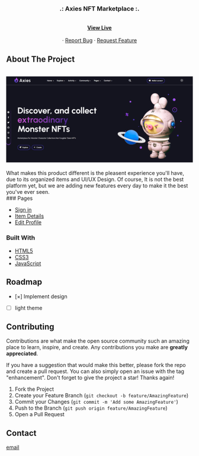 <div id="top"></div>

<!-- PROJECT LOGO -->
<br />
<div align="center">
  <h3 align="center">.: Axies NFT Marketplace :.</h3>

  <p align="center">
     <br />
    <a href="https://nastaranamani.github.io/Axies-LandingPage/" target="_blank"><strong>View Live</strong></a>
       <br />
       <br />
    ·
    <a href="https://github.com/NastaranAmani/Axies-LandingPage/issues">Report Bug</a>
    ·
    <a href="https://github.com/NastaranAmani/Axies-LandingPage/issues">Request Feature</a>
  </p>
</div>

<!-- ABOUT THE PROJECT -->

## About The Project
<br />
<div align="center">
    <img src="./img/Axies-Demo.png" alt="" width="700">
</div>
<br />
What makes this product different is the pleasent experience you'll have, due to its organized items and UI/UX Design.
Of course, It is not the best platform yet, but we are adding new features every day to make it the best you've ever seen.
<br />
### Pages

- [Sign in](https://nastaranamani.github.io/Axies-LandingPage/pages/signin.html)
- [Item Details](https://nastaranamani.github.io/Axies-LandingPage/pages/itemDetails.html)
- [Edit Profile](https://nastaranamani.github.io/Axies-LandingPage/pages/profile.html)


### Built With

- [HTML5](https://html.spec.whatwg.org/multipage/)
- [CSS3](https://www.w3.org/Style/CSS/Overview.en.html)
- [JavaScript](https://www.javascript.com/)

<!-- ROADMAP -->

## Roadmap

- [&#xD7;] Implement design
- [ ] light theme

<!-- CONTRIBUTING -->

## Contributing

Contributions are what make the open source community such an amazing place to learn, inspire, and create. Any contributions you make are **greatly appreciated**.

If you have a suggestion that would make this better, please fork the repo and create a pull request. You can also simply open an issue with the tag "enhancement".
Don't forget to give the project a star! Thanks again!

1. Fork the Project
2. Create your Feature Branch (`git checkout -b feature/AmazingFeature`)
3. Commit your Changes (`git commit -m 'Add some AmazingFeature'`)
4. Push to the Branch (`git push origin feature/AmazingFeature`)
5. Open a Pull Request

<!-- CONTACT -->

## Contact
[email](mailto:nastaran.a.amani@gmail.com)


<!-- MARKDOWN LINKS & IMAGES -->

[contributors-shield]: https://img.shields.io/github/contributors/othneildrew/Best-README-Template.svg?style=for-the-badge
[contributors-url]: https://github.com/othneildrew/Best-README-Template/graphs/contributors
[forks-shield]: https://img.shields.io/github/forks/othneildrew/Best-README-Template.svg?style=for-the-badge
[forks-url]: https://github.com/othneildrew/Best-README-Template/network/members
[stars-shield]: https://img.shields.io/github/stars/othneildrew/Best-README-Template.svg?style=for-the-badge
[stars-url]: https://github.com/othneildrew/Best-README-Template/stargazers
[issues-shield]: https://img.shields.io/github/issues/othneildrew/Best-README-Template.svg?style=for-the-badge
[issues-url]: https://github.com/othneildrew/Best-README-Template/issues
[license-shield]: https://img.shields.io/github/license/othneildrew/Best-README-Template.svg?style=for-the-badge
[license-url]: https://github.com/othneildrew/Best-README-Template/blob/master/LICENSE.txt
[linkedin-shield]: https://img.shields.io/badge/-LinkedIn-black.svg?style=for-the-badge&logo=linkedin&colorB=555
[linkedin-url]: https://linkedin.com/in/othneildrew
[product-screenshot]: https://i.ibb.co/VY7Qc9n/view.png